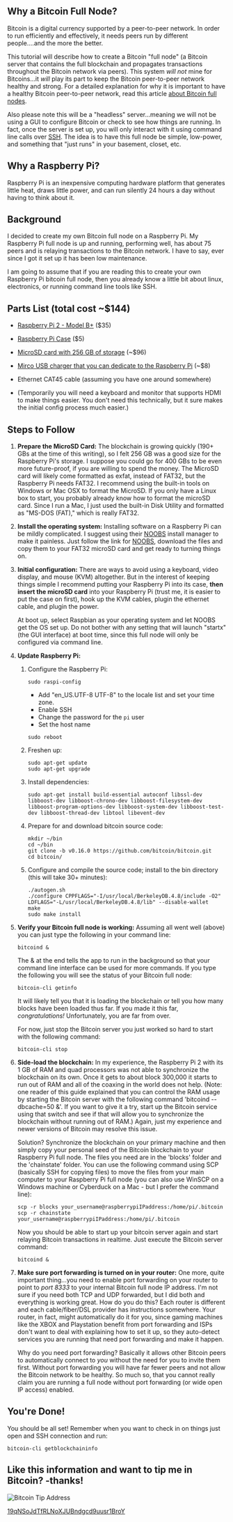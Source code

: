 ## Why a Bitcoin Full Node?
Bitcoin is a digital currency supported by a peer-to-peer network. In order to run efficiently and effectively, it needs peers run by different people....and the more the better.

This tutorial will describe how to create a Bitcoin "full node" (a Bitcoin server that contains the full blockchain and propagates transactions throughout the Bitcoin network via peers). This system *will not* mine for Bitcoins...it *will* play its part to keep the Bitcoin peer-to-peer network healthy and strong. For a detailed explanation for why it is important to have a healthy Bitcoin peer-to-peer network, read this article [about Bitcoin full nodes](https://medium.com/@lopp/bitcoin-nodes-how-many-is-enough-9b8e8f6fd2cf).

Also please note this will be a "headless" server...meaning we will not be using a GUI to configure Bitcoin or check to see how things are running. In fact, once the server is set up, you will only interact with it using command line calls over [SSH](http://en.wikipedia.org/wiki/Secure_Shell). The idea is to have this full node be simple, low-power, and something that "just runs" in your basement, closet, etc.

## Why a Raspberry Pi?

Raspberry Pi is an inexpensive computing hardware platform that generates little heat, draws little power, and can run silently 24 hours a day without having to think about it. 

## Background

I decided to create my own Bitcoin full node on a Raspberry Pi. My Raspberry Pi full node is up and running, performing well, has about 75 peers and is relaying transactions to the Bitcoin network. I have to say, ever since I got it set up it has been low maintenance. 

I am going to assume that if you are reading this to create your own Raspberry Pi bitcoin full node, then you already know a little bit about linux, electronics, or running command line tools like SSH. 

## Parts List  (total cost ~$144)

* [Raspberry Pi 2 - Model B+](https://www.adafruit.com/product/3775) ($35)
* [Raspberry Pi Case](https://www.adafruit.com/products/2285) ($5)
* [MicroSD card with 256 GB of storage](http://a.co/5JlC3qv) (~$96)
* [Mirco USB charger that you can dedicate to the Raspberry Pi](https://www.adafruit.com/products/1995) (~$8)

* Ethernet CAT45 cable (assuming you have one around somewhere)
* (Temporarily you will need a keyboard and monitor that supports HDMI to make things easier. You don't need this technically, but it sure makes the initial config process much easier.)

## Steps to Follow

1. **Prepare the MicroSD Card:** The blockchain is growing quickly (190+ GBs at the time of this writing), so I felt 256 GB was a good size for the Raspberry Pi's storage. I suppose you could go for 400 GBs to be even more future-proof, if you are willing to spend the money. The MicroSD card will likely come formatted as exfat, instead of FAT32, but the Raspberry Pi needs FAT32. I recommend using the built-in tools on Windows or Mac OSX to format the MicroSD. If you only have a Linux box to start, you probably already know how to format the microSD card. Since I run a Mac, I just used the built-in Disk Utility and formatted as "MS-DOS (FAT)," which is really FAT32. 

2. **Install the operating system:** Installing software on a Raspberry Pi can be mildly complicated. I suggest using their [NOOBS](https://www.raspberrypi.org/documentation/installation/noobs.md) install manager to make it painless. Just follow the link for [NOOBS](https://www.raspberrypi.org/documentation/installation/noobs.md), download the files and copy them to your FAT32 microSD card and get ready to turning things on.

3. **Initial configuration:** There are ways to avoid using a keyboard, video display, and mouse (KVM) altogether. But in the interest of keeping things simple I recommend putting your Raspberry Pi into its case, **then insert the microSD card** into your Raspberry Pi (trust me, it is easier to put the case on first), hook up the KVM cables, plugin the ethernet cable, and plugin the power. 

    At boot up, select Raspbian as your operating system and let NOOBS get the OS set up. Do not bother with any setting that will launch "startx" (the GUI interface) at boot time, since this full node will only be configured via command line.

4. **Update Raspberry Pi:** 
    1. Configure the Raspberry Pi:
        ```
        sudo raspi-config
        ```
    
        * Add "en_US.UTF-8 UTF-8" to the locale list and set your time zone.
        * Enable SSH
        * Change the password for the `pi` user
        * Set the host name
        
        ```
        sudo reboot
        ```
    2. Freshen up:
        ```
        sudo apt-get update
        sudo apt-get upgrade
        ```
    3. Install dependencies:
        ```
        sudo apt-get install build-essential autoconf libssl-dev libboost-dev libboost-chrono-dev libboost-filesystem-dev libboost-program-options-dev libboost-system-dev libboost-test-dev libboost-thread-dev libtool libevent-dev
        ```
    4. Prepare for and download bitcoin source code:
        ```
        mkdir ~/bin
        cd ~/bin
        git clone -b v0.16.0 https://github.com/bitcoin/bitcoin.git
        cd bitcoin/
        ```
    5. Configure and compile the source code; install to the bin directory (this will take 30+ minutes):
        ```
        ./autogen.sh
        ./configure CPPFLAGS="-I/usr/local/BerkeleyDB.4.8/include -O2" LDFLAGS="-L/usr/local/BerkeleyDB.4.8/lib" --disable-wallet
        make
        sudo make install
        ```
5. **Verify your Bitcoin full node is working:** Assuming all went well (above) you can just type the following in your command line:
    ```
    bitcoind &
    ```
    The & at the end tells the app to run in the background so that your command line interface can be used for more commands. If you type the following you will see the status of your Bitcoin full node:
    ```
    bitcoin-cli getinfo
    ```
    It will likely tell you that it is loading the blockchain or tell you how many blocks have been loaded thus far.  If you made it this far, *congratulations!* Unfortunately, you are far from over.

    For now, just stop the Bitcoin server you just worked so hard to start with the following command:
    ```
    bitcoin-cli stop
    ````
6. **Side-load the blockchain:** In my experience, the Raspberry Pi 2 with its 1 GB of RAM and quad processors was not able to synchronize the blockchain on its own. Once it gets to about block 300,000 it starts to run out of RAM and all of the coaxing in the world does not help. (Note: one reader of this guide explained that you can control the RAM usage by starting the Bitcoin server with the following command 'bitcoind --dbcache=50 &'. If you want to give it a try, start up the Bitcoin service using that switch and see if that will allow you to synchronize the blockchain without running out of RAM.) Again, just my experience and newer versions of Bitcoin may resolve this issue. 

    Solution? Synchronize the blockchain on your primary machine and then simply copy your personal seed of the Bitcoin blockchain to your Raspberry Pi full node. The files you need are in the 'blocks' folder and the 'chainstate' folder. You can use the following command using SCP (basically SSH for copying files) to move the files from your main computer to your Raspberry Pi full node (you can also use WinSCP on a Windows machine or Cyberduck on a Mac - but I prefer the command line):

    ```
    scp -r blocks your_username@raspberrypiIPaddress:/home/pi/.bitcoin
    scp -r chainstate your_username@raspberrypiIPaddress:/home/pi/.bitcoin
    ```

    Now you should be able to start up your bitcoin server again and start relaying Bitcoin transactions in realtime. Just execute the Bitcoin server command:

    ```
    bitcoind &
    ````

7. **Make sure port forwarding is turned on in your router:** One more, quite important thing...you need to enable port forwarding on your router to point to *port 8333* to your internal Bitcoin full node IP address. I'm not sure if you need both TCP and UDP forwarded, but I did both and everything is working great. How do you do this? Each router is different and each cable/fiber/DSL provider has instructions somewhere. Your router, in fact, might automatically do it for you, since gaming machines like the XBOX and Playstation benefit from port forwarding and ISPs don't want to deal with explaining how to set it up, so they auto-detect services you are running that need port forwarding and make it happen. 

    Why do you need port forwarding? Basically it allows other Bitcoin peers to automatically connect to *you* without the need for you to invite them first. Without port forwarding you will have far fewer peers and not allow the Bitcoin network to be healthy. So much so, that you cannot really claim you are running a full node without port forwarding (or wide open IP access) enabled.

## **You're Done!**
You should be all set! Remember when you want to check in on things just open and SSH connection and run:
```
bitcoin-cli getblockchaininfo
```

## Like this information and want to tip me in Bitcoin? -thanks!
![Bitcoin Tip Address](https://s3.amazonaws.com/dcarns/Public/bitcoinaddress.png)

[19qNSoJdTfRLNoXJUBndgcd9uusr1BroY](bitcoin://19qNSoJdTfRLNoXJUBndgcd9uusr1BroY)
